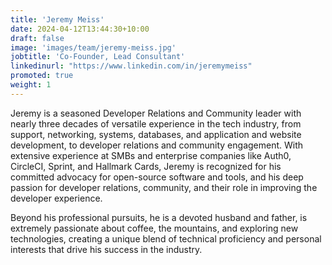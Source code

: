 ```yaml
---
title: 'Jeremy Meiss'
date: 2024-04-12T13:44:30+10:00
draft: false
image: 'images/team/jeremy-meiss.jpg'
jobtitle: 'Co-Founder, Lead Consultant'
linkedinurl: "https://www.linkedin.com/in/jeremymeiss"
promoted: true
weight: 1
---
```


Jeremy is a seasoned Developer Relations and Community leader with nearly three decades of versatile experience in the tech industry, from support, networking, systems, databases, and application and website development, to developer relations and community engagement. With extensive experience at SMBs and enterprise companies like Auth0, CircleCI, Sprint, and Hallmark Cards, Jeremy is recognized for his committed advocacy for open-source software and tools, and his deep passion for developer relations, community, and their role in improving the developer experience. 

Beyond his professional pursuits, he is a devoted husband and father, is extremely passionate about coffee, the mountains, and exploring new technologies, creating a unique blend of technical proficiency and personal interests that drive his success in the industry.
